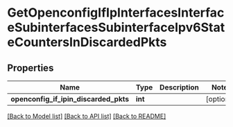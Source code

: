 # GetOpenconfigIfIpInterfacesInterfaceSubinterfacesSubinterfaceIpv6StateCountersInDiscardedPkts

## Properties
Name | Type | Description | Notes
------------ | ------------- | ------------- | -------------
**openconfig_if_ipin_discarded_pkts** | **int** |  | [optional] 

[[Back to Model list]](../README.md#documentation-for-models) [[Back to API list]](../README.md#documentation-for-api-endpoints) [[Back to README]](../README.md)


